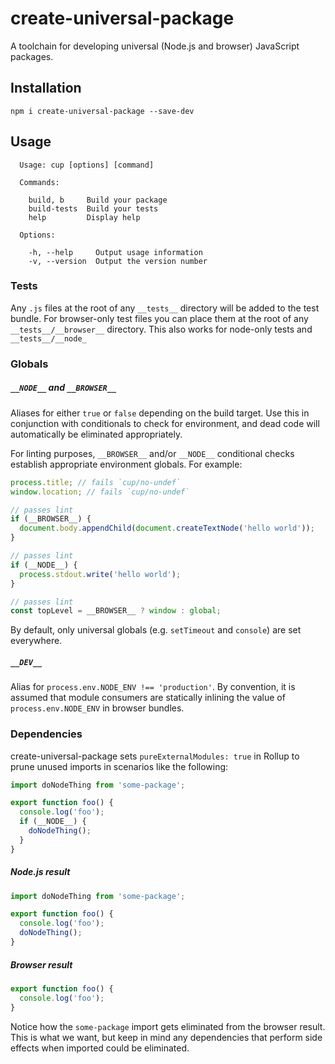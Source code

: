 # create-universal-package

A toolchain for developing universal (Node.js and browser) JavaScript packages.

## Installation

```
npm i create-universal-package --save-dev
```

## Usage

```
  Usage: cup [options] [command]
  
  Commands:
  
    build, b     Build your package
    build-tests  Build your tests
    help         Display help
  
  Options:
  
    -h, --help     Output usage information
    -v, --version  Output the version number
```

### Tests

Any `.js` files at the root of any `__tests__` directory will be added to the test bundle. For browser-only test files you can place them at the root of any `__tests__/__browser__` directory. This also works for node-only tests and `__tests__/__node_`

### Globals

##### `__NODE__` and `__BROWSER__`
Aliases for either `true` or `false` depending on the build target. Use this in conjunction with conditionals to check for environment, and dead code will automatically be eliminated appropriately.

For linting purposes, `__BROWSER__` and/or `__NODE__` conditional checks establish appropriate environment globals. For example:

```js
process.title; // fails `cup/no-undef`
window.location; // fails `cup/no-undef`

// passes lint
if (__BROWSER__) {
  document.body.appendChild(document.createTextNode('hello world'));
}

// passes lint
if (__NODE__) {
  process.stdout.write('hello world');
}

// passes lint
const topLevel = __BROWSER__ ? window : global;
```

By default, only universal globals (e.g. `setTimeout` and `console`) are set everywhere.

##### `__DEV__`
Alias for `process.env.NODE_ENV !== 'production'`. By convention, it is assumed that module consumers are statically inlining the value of `process.env.NODE_ENV` in browser bundles.

### Dependencies

create-universal-package sets `pureExternalModules: true` in Rollup to prune unused imports in scenarios like the following:
```js
import doNodeThing from 'some-package';

export function foo() {
  console.log('foo');
  if (__NODE__) {
    doNodeThing();
  }
}
```

##### Node.js result
```js
import doNodeThing from 'some-package';

export function foo() {
  console.log('foo');
  doNodeThing();
}
```

##### Browser result
```js
export function foo() {
  console.log('foo');
}
```
Notice how the `some-package` import gets eliminated from the browser result. This is what we want, but keep in mind any dependencies that perform side effects when imported could be eliminated.
